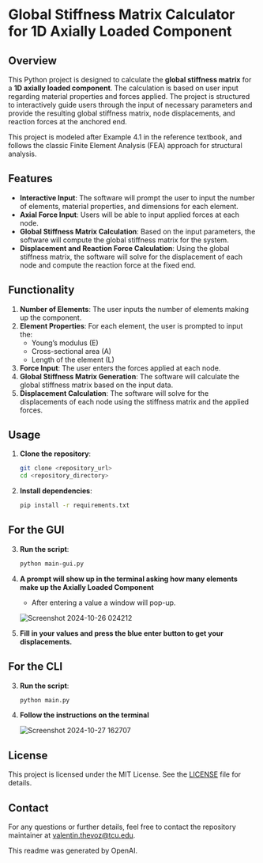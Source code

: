 # Global Stiffness Matrix Calculator for 1D Axially Loaded Component

## Overview

This Python project is designed to calculate the **global stiffness matrix** for a **1D axially loaded component**. The calculation is based on user input regarding material properties and forces applied. The project is structured to interactively guide users through the input of necessary parameters and provide the resulting global stiffness matrix, node displacements, and reaction forces at the anchored end.

This project is modeled after Example 4.1 in the reference textbook, and follows the classic Finite Element Analysis (FEA) approach for structural analysis.

## Features

- **Interactive Input**: The software will prompt the user to input the number of elements, material properties, and dimensions for each element.
- **Axial Force Input**: Users will be able to input applied forces at each node.
- **Global Stiffness Matrix Calculation**: Based on the input parameters, the software will compute the global stiffness matrix for the system.
- **Displacement and Reaction Force Calculation**: Using the global stiffness matrix, the software will solve for the displacement of each node and compute the reaction force at the fixed end.

## Functionality

1. **Number of Elements**: The user inputs the number of elements making up the component.
2. **Element Properties**: For each element, the user is prompted to input the:
   - Young’s modulus (E)
   - Cross-sectional area (A)
   - Length of the element (L)
3. **Force Input**: The user enters the forces applied at each node.
4. **Global Stiffness Matrix Generation**: The software will calculate the global stiffness matrix based on the input data.
5. **Displacement Calculation**: The software will solve for the displacements of each node using the stiffness matrix and the applied forces.

## Usage

1. **Clone the repository**:
    ```bash
    git clone <repository_url>
    cd <repository_directory>
    ```

2. **Install dependencies**:
    ```bash
    pip install -r requirements.txt
    ```
## For the GUI
3. **Run the script**:
    ```bash
    python main-gui.py
    ```
4. **A prompt will show up in the terminal asking how many elements make up the Axially Loaded Component**
     - After entering a value a window will pop-up.
   
   ![Screenshot 2024-10-26 024212](https://github.com/user-attachments/assets/8dd588a4-20b4-4e85-9407-56ec3c406360)

5. **Fill in your values and press the blue enter button to get your displacements.**

## For the CLI
3. **Run the script**:
    ```bash
    python main.py
    ```
4. **Follow the instructions on the terminal**

   ![Screenshot 2024-10-27 162707](https://github.com/user-attachments/assets/406ba0bf-4703-453a-b1ff-9fe13cf8186b)

## License

This project is licensed under the MIT License. See the [LICENSE](LICENSE) file for details.

## Contact

For any questions or further details, feel free to contact the repository maintainer at valentin.thevoz@tcu.edu.

This readme was generated by OpenAI.
